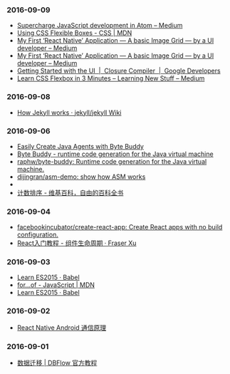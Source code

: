 ### 2016-09-09<br>
+ [Supercharge JavaScript development in Atom – Medium](https://medium.com/@satya164/supercharged-javascript-development-in-atom-ea034e22eabc#.iv05c1bbb)<br>
+ [Using CSS Flexible Boxes - CSS | MDN](https://developer.mozilla.org/en-US/docs/Web/CSS/CSS_Flexible_Box_Layout/Using_CSS_flexible_boxes)<br>
+ [My First ‘React Native’ Application — A basic Image Grid — by a UI developer – Medium](https://medium.com/@sravanrekandar/my-first-react-native-application-a-basic-image-grid-by-a-ui-developer-72467f49793b#.hwz4c7bij)<br>
+ [My First ‘React Native’ Application — A basic Image Grid — by a UI developer – Medium](https://medium.com/@sravanrekandar/my-first-react-native-application-a-basic-image-grid-by-a-ui-developer-72467f49793b#.hwz4c7bij)<br>
+ [Getting Started with the UI  |  Closure Compiler  |  Google Developers](https://developers.google.com/closure/compiler/docs/gettingstarted_ui)<br>
+ [Learn CSS Flexbox in 3 Minutes – Learning New Stuff – Medium](https://medium.com/learning-new-stuff/learn-css-flexbox-in-3-minutes-c616c7070672#.o5lawkw0n)<br>

### 2016-09-08<br>
+ [How Jekyll works · jekyll/jekyll Wiki](https://github.com/jekyll/jekyll/wiki/How-Jekyll-works)<br>

### 2016-09-06<br>
+ [Easily Create Java Agents with Byte Buddy](https://www.infoq.com/articles/Easily-Create-Java-Agents-with-ByteBuddy)<br>
+ [Byte Buddy - runtime code generation for the Java virtual machine](http://bytebuddy.net/#/)<br>
+ [raphw/byte-buddy: Runtime code generation for the Java virtual machine.](https://github.com/raphw/byte-buddy)<br>
+ [dijingran/asm-demo: show how ASM works](https://github.com/dijingran/asm-demo)<br>
+ [](http://asm.ow2.org/current/asm-transformations.pdf)<br>
+ [计数排序 - 维基百科，自由的百科全书](https://zh.wikipedia.org/wiki/%E8%AE%A1%E6%95%B0%E6%8E%92%E5%BA%8F)<br>

### 2016-09-04<br>
+ [facebookincubator/create-react-app: Create React apps with no build configuration.](https://github.com/facebookincubator/create-react-app)<br>
+ [React入门教程 - 组件生命周期 · Fraser Xu](https://fraserxu.me/2014/08/31/react-component-lifecycle/)<br>

### 2016-09-03<br>
+ [Learn ES2015 · Babel](http://babeljs.io/docs/learn-es2015/#enhanced-object-literals)<br>
+ [for...of - JavaScript | MDN](https://developer.mozilla.org/en-US/docs/Web/JavaScript/Reference/Statements/for...of)<br>
+ [Learn ES2015 · Babel](http://babeljs.io/docs/learn-es2015/)<br>

### 2016-09-02<br>
+ [React Native Android 通信原理](https://longv2go.github.io/2016/02/02/react-android-%E9%80%9A%E4%BF%A1%E5%8E%9F%E7%90%86.html?hmsr=toutiao.io&utm_medium=toutiao.io&utm_source=toutiao.io)<br>

### 2016-09-01<br>
+ [数据迁移 | DBFlow 官方教程](https://yumenokanata.gitbooks.io/dbflow-tutorials/content/migrations.html)<br>

